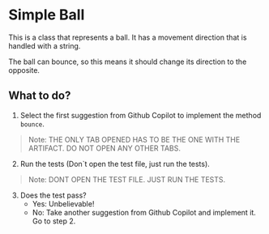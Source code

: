 # Simple Ball

This is a class that represents a ball. It has a movement direction that is handled with a string.

The ball can bounce, so this means it should change its direction to the opposite.

## What to do?

1. Select the first suggestion from Github Copilot to implement the method `bounce`.

>Note: THE ONLY TAB OPENED HAS TO BE THE ONE WITH THE ARTIFACT. DO NOT OPEN ANY OTHER TABS.

2. Run the tests (Don`t open the test file, just run the tests).

>Note: DONT OPEN THE TEST FILE. JUST RUN THE TESTS.

3. Does the test pass?
   - Yes: Unbelievable!
   - No: Take another suggestion from Github Copilot and implement it. Go to step 2.


